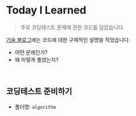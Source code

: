 # Today I Learned
>주로 코딩테스트 문제에 관한 코드를 담았습니다.

[기술 블로그](https://velog.io/@wavetoai)에는 코드에 대한 구체적인 설명을 적었습니다.
- 어떤 문제인가?
- 왜 이렇게 풀었는지?

<br>

## 코딩테스트 준비하기
- 폴더명: `algorithm`